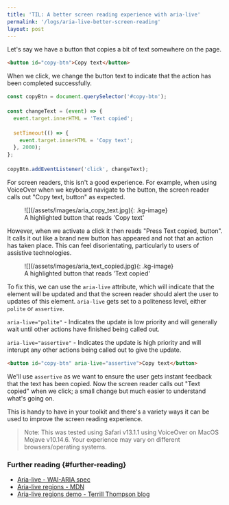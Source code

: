 ```yaml
---
title: 'TIL: A better screen reading experience with aria-live'
permalink: '/logs/aria-live-better-screen-reading'
layout: post
---
```


Let\'s say we have a button that copies a bit of text somewhere on the
page.

```html
<button id="copy-btn">Copy text</button>
```

When we click, we change the button text to indicate that the action has
been completed successfully.

```javascript
const copyBtn = document.querySelector('#copy-btn');

const changeText = (event) => {
  event.target.innerHTML = 'Text copied';

  setTimeout(() => {
    event.target.innerHTML = 'Copy text';
  }, 2000);
};

copyBtn.addEventListener('click', changeText);
```

For screen readers, this isn\'t a good experience. For example, when
using VoiceOver when we keyboard navigate to the button, the screen
reader calls out \"Copy text, button\" as expected.

<figure markdown="1">
![](/assets/images/aria_copy_text.jpg){: .kg-image}
<figcaption>
A highlighted button that reads 'Copy text'
</figcaption>
</figure>

However, when we activate a click it then reads \"Press Text copied,
button\". It calls it out like a brand new button has appeared and not
that an action has taken place. This can feel disorientating,
particularly to users of assistive technologies.

<figure markdown="1">
![](/assets/images/aria_text_copied.jpg){: .kg-image}
<figcaption>
A highlighted button that reads 'Text copied'
</figcaption>
</figure>

To fix this, we can use the `aria-live` attribute, which will indicate
that the element will be updated and that the screen reader should
alert the user to updates of this element. `aria-live` gets set to a
politeness level, either `polite` or `assertive`.

`aria-live="polite"` - Indicates the update is low priority and will
generally wait until other actions have finished being called out.

`aria-live="assertive"` - Indicates the update is high priority and will
interupt any other actions being called out to give the update.

```html
<button id="copy-btn" aria-live="assertive">Copy text</button>
```

We\'ll use `assertive` as we want to ensure the user gets instant
feedback that the text has been copied. Now the screen reader calls out
\"Text copied\" when we click; a small change but much easier to
understand what\'s going on.

This is handy to have in your toolkit and there\'s a variety ways it can
be used to improve the screen reading experience.

> Note: This was tested using Safari v13.1.1 using VoiceOver on MacOS
> Mojave v10.14.6. Your experience may vary on different
> browsers/operating systems.

### Further reading {#further-reading}

- [Aria-live - WAI-ARIA spec][1]
- [Aria-live regions - MDN][2]
- [Aria-live regions demo - Terrill Thompson blog][3]

[1]: https://www.w3.org/TR/wai-aria-1.1/#aria-live
[2]: https://developer.mozilla.org/en-US/docs/Web/Accessibility/ARIA/ARIA_Live_Regions
[3]: https://terrillthompson.com/tests/aria/live-scores.html
